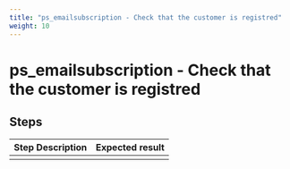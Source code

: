 ```yaml
---
title: "ps_emailsubscription - Check that the customer is registred"
weight: 10
---
```


# ps_emailsubscription - Check that the customer is registred
## Steps
| Step Description | Expected result |
| ----- | ----- |
|  |  |
